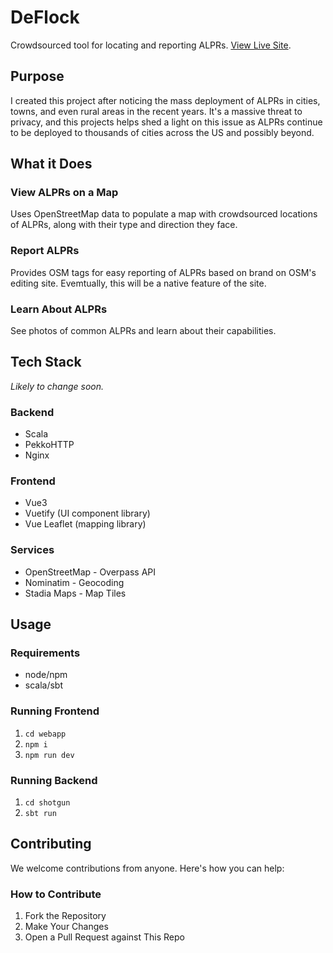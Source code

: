 # DeFlock

Crowdsourced tool for locating and reporting ALPRs. [View Live Site](https://deflock.me).

## Purpose

I created this project after noticing the mass deployment of ALPRs in cities, towns, and even rural areas in the recent years. It's a massive threat to privacy, and this projects helps shed a light on this issue as ALPRs continue to be deployed to thousands of cities across the US and possibly beyond.

## What it Does

### View ALPRs on a Map
Uses OpenStreetMap data to populate a map with crowdsourced locations of ALPRs, along with their type and direction they face.

### Report ALPRs
Provides OSM tags for easy reporting of ALPRs based on brand on OSM's editing site. Evemtually, this will be a native feature of the site.

### Learn About ALPRs
See photos of common ALPRs and learn about their capabilities.

## Tech Stack

_Likely to change soon._

### Backend
* Scala
* PekkoHTTP
* Nginx

### Frontend
* Vue3
* Vuetify (UI component library)
* Vue Leaflet (mapping library)

### Services
* OpenStreetMap - Overpass API
* Nominatim - Geocoding
* Stadia Maps - Map Tiles

## Usage

### Requirements
* node/npm
* scala/sbt

### Running Frontend

1. `cd webapp`
2. `npm i`
3. `npm run dev`

### Running Backend

1. `cd shotgun`
2. `sbt run`

## Contributing

We welcome contributions from anyone. Here's how you can help:

### How to Contribute

1. Fork the Repository
2. Make Your Changes
3. Open a Pull Request against This Repo
